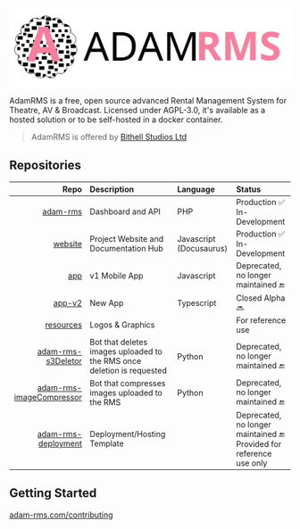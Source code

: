  [![AdamRMS Logo](logo.svg)](https://adam-rms.com)

AdamRMS is a free, open source advanced Rental Management System for Theatre, AV & Broadcast. Licensed under AGPL-3.0, it's available as a hosted solution or to be self-hosted in a docker container.

> AdamRMS is offered by [Bithell Studios Ltd](https://bithell.studio)

## Repositories

| Repo | Description | Language | Status |
| ---: | :--- | :--- | :--- |
| [adam-rms](https://github.com/adam-rms/adam-rms) | Dashboard and API | PHP | Production :white_check_mark:<br/>In-Development |
| [website](https://github.com/adam-rms/website) | Project Website and Documentation Hub | Javascript (Docusaurus) | Production :white_check_mark:<br/>In-Development  |
| [app](https://github.com/adam-rms/app) | v1 Mobile App | Javascript | Deprecated, no longer maintained :end: |
| [app-v2](https://github.com/adam-rms/app-v2) | New App | Typescript | Closed Alpha :soon: |
| [resources](https://github.com/adam-rms/resources) | Logos & Graphics |  | For reference use |
| [adam-rms-s3Deletor](https://github.com/adam-rms/adam-rms-s3Deletor) | Bot that deletes images uploaded to the RMS once deletion is requested | Python | Deprecated, no longer maintained :end: |
| [adam-rms-imageCompressor](https://github.com/adam-rms/adam-rms-imageCompressor) | Bot that compresses images uploaded to the RMS | Python | Deprecated, no longer maintained :end: |
| [adam-rms-deployment](https://github.com/adam-rms/adam-rms-deployment) | Deployment/Hosting Template |  | Deprecated, no longer maintained :end: <br/>Provided for reference use only |

## Getting Started

[adam-rms.com/contributing](https://adam-rms.com/contributing)

